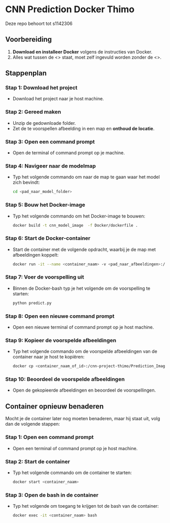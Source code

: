 # CNN Prediction Docker Thimo
Deze repo behoort tot s1142306

## Voorbereiding

1. **Download en installeer Docker** volgens de instructies van Docker.
2. Alles wat tussen de <> staat, moet zelf ingevuld worden zonder de <>.

## Stappenplan

### Stap 1: Download het project
- Download het project naar je host machine.

### Stap 2: Gereed maken
- Unzip de gedownloade folder.
- Zet de te voorspellen afbeelding in een map en **onthoud de locatie**.

### Stap 3: Open een command prompt
- Open de terminal of command prompt op je machine.

### Stap 4: Navigeer naar de modelmap
- Typ het volgende commando om naar de map te gaan waar het model zich bevindt:
  
  ```bash
  cd <pad_naar_model_folder>
  ```

### Stap 5: Bouw het Docker-image
- Typ het volgende commando om het Docker-image te bouwen:

  ```bash
  docker build -t cnn_model_image  -f Docker/dockerfile .
  ```

### Stap 6: Start de Docker-container
- Start de container met de volgende opdracht, waarbij je de map met afbeeldingen koppelt:

  ```bash
  docker run -it --name <container_naam> -v <pad_naar_afbeeldingen>:/cnn-project-thimo/Prediction_Images/todo cnn_model_image bash
  ```

### Stap 7: Voer de voorspelling uit
- Binnen de Docker-bash typ je het volgende om de voorspelling te starten:

  ```bash
  python predict.py
  ```

### Stap 8: Open een nieuwe command prompt
- Open een nieuwe terminal of command prompt op je host machine.

### Stap 9: Kopieer de voorspelde afbeeldingen
- Typ het volgende commando om de voorspelde afbeeldingen van de container naar je host te kopiëren:

  ```bash
  docker cp <container_naam_of_id>:/cnn-project-thimo/Prediction_Images/done <pad_naar_folder_host>
  ```

### Stap 10: Beoordeel de voorspelde afbeeldingen
- Open de gekopieerde afbeeldingen en beoordeel de voorspellingen.


## Container opnieuw benaderen

Mocht je de container later nog moeten benaderen, maar hij staat uit, volg dan de volgende stappen:

### Stap 1: Open een command prompt
- Open een terminal of command prompt op je host machine.

### Stap 2: Start de container
- Typ het volgende commando om de container te starten:

  ```bash
  docker start <container_naam>
  ```

### Stap 3: Open de bash in de container
- Typ het volgende om toegang te krijgen tot de bash van de container:

  ```bash
  docker exec -it <container_naam> bash
  ```
